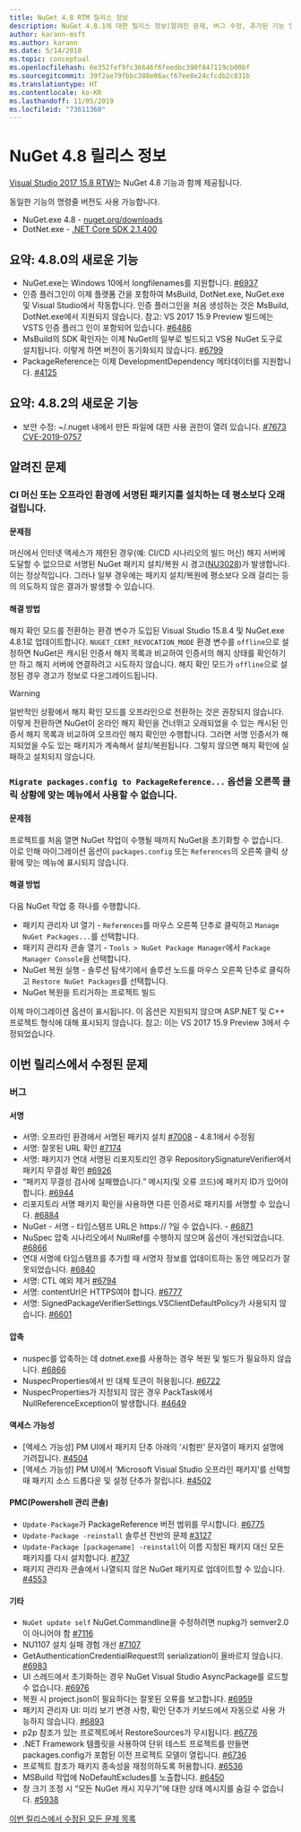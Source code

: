 ```yaml
---
title: NuGet 4.8 RTM 릴리스 정보
description: NuGet 4.8.1에 대한 릴리스 정보(알려진 문제, 버그 수정, 추가된 기능 및 DCR 포함)
author: karann-msft
ms.author: karann
ms.date: 5/14/2018
ms.topic: conceptual
ms.openlocfilehash: 6e352fef9fc36646f6feedbc390f847119cb00bf
ms.sourcegitcommit: 39f2ae79fbbc308e06acf67ee8e24cfcdb2c831b
ms.translationtype: HT
ms.contentlocale: ko-KR
ms.lasthandoff: 11/05/2019
ms.locfileid: "73611360"
---
```

# <a name="nuget-48-release-notes"></a>NuGet 4.8 릴리스 정보

[Visual Studio 2017 15.8 RTW](https://www.visualstudio.com/news/releasenotes/vs2017-relnotes)는 NuGet 4.8 기능과 함께 제공됩니다.


동일한 기능의 명령줄 버전도 사용 가능합니다.
* NuGet.exe 4.8 - [nuget.org/downloads](https://nuget.org/downloads)
* DotNet.exe - [.NET Core SDK 2.1.400](https://www.microsoft.com/net/download/visual-studio-sdks)


## <a name="summary-whats-new-in-480"></a>요약: 4.8.0의 새로운 기능
* NuGet.exe는 Windows 10에서 longfilenames를 지원합니다. [#6937](https://github.com/NuGet/Home/issues/6937)
* 인증 플러그인이 이제 플랫폼 간을 포함하여 MsBuild, DotNet.exe, NuGet.exe 및 Visual Studio에서 작동합니다. 인증 플러그인을 처음 생성하는 것은 MsBuild, DotNet.exe에서 지원되지 않습니다. 참고: VS 2017 15.9 Preview 빌드에는 VSTS 인증 플러그 인이 포함되어 있습니다. [#6486](https://github.com/NuGet/Home/issues/6486)
* MsBuild의 SDK 확인자는 이제 NuGet의 일부로 빌드되고 VS용 NuGet 도구로 설치됩니다. 이렇게 하면 버전이 동기화되지 않습니다. [#6799](https://github.com/NuGet/Home/issues/6799)
* PackageReference는 이제 DevelopmentDependency 메타데이터를 지원합니다. [#4125](https://github.com/NuGet/Home/issues/4125)

## <a name="summary-whats-new-in-482"></a>요약: 4.8.2의 새로운 기능

* 보안 수정: ~/.nuget 내에서 만든 파일에 대한 사용 권한이 열려 있습니다. [#7673](https://github.com/NuGet/Home/issues/7673) [CVE-2019-0757](https://portal.msrc.microsoft.com/en-us/security-guidance/advisory/CVE-2019-0757)

## <a name="known-issues"></a>알려진 문제
### <a name="installing-signed-packages-on-a-ci-machine-or-in-an-offline-environment-takes-longer-than-usual"></a>CI 머신 또는 오프라인 환경에 서명된 패키지를 설치하는 데 평소보다 오래 걸립니다.

#### <a name="issue"></a>문제점
머신에서 인터넷 액세스가 제한된 경우(예: CI/CD 시나리오의 빌드 머신) 해지 서버에 도달할 수 없으므로 서명된 NuGet 패키지 설치/복원 시 경고([NU3028](https://docs.microsoft.com/nuget/reference/errors-and-warnings/nu3028))가 발생합니다. 이는 정상적입니다. 그러나 일부 경우에는 패키지 설치/복원에 평소보다 오래 걸리는 등의 의도하지 않은 결과가 발생할 수 있습니다.

#### <a name="workaround"></a>해결 방법
해지 확인 모드를 전환하는 환경 변수가 도입된 Visual Studio 15.8.4 및 NuGet.exe 4.8.1로 업데이트합니다.
`NUGET_CERT_REVOCATION_MODE` 환경 변수를 `offline`으로 설정하면 NuGet은 캐시된 인증서 해지 목록과 비교하여 인증서의 해지 상태를 확인하기만 하고 해지 서버에 연결하려고 시도하지 않습니다. 해지 확인 모드가 `offline`으로 설정된 경우 경고가 정보로 다운그레이드됩니다.

> [!Warning]
> 일반적인 상황에서 해지 확인 모드를 오프라인으로 전환하는 것은 권장되지 않습니다. 이렇게 전환하면 NuGet이 온라인 해지 확인을 건너뛰고 오래되었을 수 있는 캐시된 인증서 해지 목록과 비교하여 오프라인 해지 확인만 수행합니다. 그러면 서명 인증서가 해지되었을 수도 있는 패키지가 계속해서 설치/복원됩니다. 그렇지 않으면 해지 확인에 실패하고 설치되지 않습니다.

### <a name="the-migrate-packagesconfig-to-packagereference-option-is-not-available-in-the-right-click-context-menu"></a>`Migrate packages.config to PackageReference...` 옵션을 오른쪽 클릭 상황에 맞는 메뉴에서 사용할 수 없습니다.

#### <a name="issue"></a>문제점

프로젝트를 처음 열면 NuGet 작업이 수행될 때까지 NuGet을 초기화할 수 없습니다. 이로 인해 마이그레이션 옵션이 `packages.config` 또는 `References`의 오른쪽 클릭 상황에 맞는 메뉴에 표시되지 않습니다.

#### <a name="workaround"></a>해결 방법

다음 NuGet 작업 중 하나를 수행합니다.
* 패키지 관리자 UI 열기 - `References`를 마우스 오른쪽 단추로 클릭하고 `Manage NuGet Packages...`를 선택합니다.
* 패키지 관리자 콘솔 열기 - `Tools > NuGet Package Manager`에서 `Package Manager Console`을 선택합니다.
* NuGet 복원 실행 - 솔루션 탐색기에서 솔루션 노드를 마우스 오른쪽 단추로 클릭하고 `Restore NuGet Packages`를 선택합니다.
* NuGet 복원을 트리거하는 프로젝트 빌드

이제 마이그레이션 옵션이 표시됩니다. 이 옵션은 지원되지 않으며 ASP.NET 및 C++ 프로젝트 형식에 대해 표시되지 않습니다.
참고: 이는 VS 2017 15.9 Preview 3에서 수정되었습니다.

## <a name="issues-fixed-in-this-release"></a>이번 릴리스에서 수정된 문제

### <a name="bugs"></a>버그
#### <a name="signing"></a>서명
* 서명: 오프라인 환경에서 서명된 패키지 설치 [#7008](https://github.com/NuGet/Home/issues/7008) - 4.8.1에서 수정됨
* 서명: 잘못된 URL 확인 [#7174](https://github.com/NuGet/Home/issues/7174)
* 서명: 패키지가 연대 서명된 리포지토리인 경우 RepositorySignatureVerifier에서 패키지 무결성 확인 [#6926](https://github.com/NuGet/Home/issues/6926)
* “패키지 무결성 검사에 실패했습니다.” 메시지(및 오류 코드)에 패키지 ID가 있어야 합니다. [#6944](https://github.com/NuGet/Home/issues/6944)
* 리포지토리 서명 패키지 확인을 사용하면 다른 인증서로 패키지를 서명할 수 있습니다. [#6884](https://github.com/NuGet/Home/issues/6884)
* NuGet - 서명 - 타임스탬프 URL은 https:// ?일 수 없습니다. - [#6871](https://github.com/NuGet/Home/issues/6871)
* NuSpec 압축 시나리오에서 NullRef를 수행하지 않으며 옵션이 개선되었습니다. [#6866](https://github.com/NuGet/Home/issues/6866)
* 연대 서명에 타임스탬프를 추가할 때 서명자 정보를 업데이트하는 동안 메모리가 잘못되었습니다. [#6840](https://github.com/NuGet/Home/issues/6840)
* 서명: CTL 예외 제거 [#6794](https://github.com/NuGet/Home/issues/6794)
* 서명: contentUrl은 HTTPS여야 합니다. [#6777](https://github.com/NuGet/Home/issues/6777)
* 서명:  SignedPackageVerifierSettings.VSClientDefaultPolicy가 사용되지 않습니다. [#6601](https://github.com/NuGet/Home/issues/6601)


#### <a name="pack"></a>압축
* nuspec를 압축하는 데 dotnet.exe를 사용하는 경우 복원 및 빌드가 필요하지 않습니다. [#6866](https://github.com/NuGet/Home/issues/6866)
* NuspecProperties에서 빈 대체 토큰이 허용됩니다. [#6722](https://github.com/NuGet/Home/issues/6722)
* NuspecProperties가 지정되지 않은 경우 PackTask에서 NullReferenceException이 발생합니다. [#4649](https://github.com/NuGet/Home/issues/4649)

#### <a name="accessibility"></a>액세스 가능성
* [액세스 가능성] PM UI에서 패키지 단추 아래의 ‘시험판’ 문자열이 패키지 설명에 가려집니다. [#4504](https://github.com/NuGet/Home/issues/4504)
* [액세스 가능성] PM UI에서 ‘Microsoft Visual Studio 오프라인 패키지’를 선택할 때 패키지 소스 드롭다운 및 설정 단추가 잘립니다. [#4502](https://github.com/NuGet/Home/issues/4502)

#### <a name="powershell-management-console-pmc"></a>PMC(Powershell 관리 콘솔)
* `Update-Package`가 PackageReference 버전 범위를 무시합니다. [#6775](https://github.com/NuGet/Home/issues/6775)
* `Update-Package -reinstall` 솔루션 전반의 문제 [#3127](https://github.com/NuGet/Home/issues/3127)
* `Update-Package [packagename] -reinstall`이 이름 지정된 패키지 대신 모든 패키지를 다시 설치합니다. [#737](https://github.com/NuGet/Home/issues/737)
* 패키지 관리자 콘솔에서 나열되지 않은 NuGet 패키지로 업데이트할 수 있습니다. [#4553](https://github.com/NuGet/Home/issues/4553)

#### <a name="misc"></a>기타
* `NuGet update self` NuGet.Commandline을 수정하려면 nupkg가 semver2.0이 아니어야 함 [#7116](https://github.com/NuGet/Home/issues/7116)
* NU1107 설치 실패 경험 개선 [#7107](https://github.com/NuGet/Home/issues/7107)
* GetAuthenticationCredentialRequest의 serialization이 올바르지 않습니다. [#6983](https://github.com/NuGet/Home/issues/6983)
* UI 스레드에서 초기화하는 경우 NuGet Visual Studio AsyncPackage를 로드할 수 없습니다. [#6976](https://github.com/NuGet/Home/issues/6976)
* 복원 시 project.json이 필요하다는 잘못된 오류를 보고합니다. [#6959](https://github.com/NuGet/Home/issues/6959)
* 패키지 관리자 UI: 미리 보기 변경 사항, 확인 단추가 키보드에서 자동으로 사용 가능하지 않습니다. [#6893](https://github.com/NuGet/Home/issues/6893)
* p2p 참조가 있는 프로젝트에서 RestoreSources가 무시됩니다. [#6776](https://github.com/NuGet/Home/issues/6776)
* .NET Framework 템플릿을 사용하여 단위 테스트 프로젝트를 만들면 packages.config가 포함된 이전 프로젝트 모델이 열립니다. [#6736](https://github.com/NuGet/Home/issues/6736)
* 프로젝트 참조가 패키지 종속성을 재정의하도록 허용합니다. [#6536](https://github.com/NuGet/Home/issues/6536)
* MSBuild 작업에 NoDefaultExcludes를 노출합니다. [#6450](https://github.com/NuGet/Home/issues/6450)
* 창 크기 조정 시 “모든 NuGet 캐시 지우기”에 대한 상태 메시지를 숨길 수 없습니다. [#5938](https://github.com/NuGet/Home/issues/5938)


[이번 릴리스에서 수정된 모든 문제 목록](https://github.com/NuGet/Home/issues?q=is%3Aissue+is%3Aclosed+milestone%3A%224.8")
